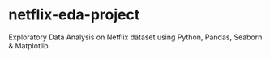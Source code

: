 # netflix-eda-project
Exploratory Data Analysis on Netflix dataset using Python, Pandas, Seaborn &amp; Matplotlib.
